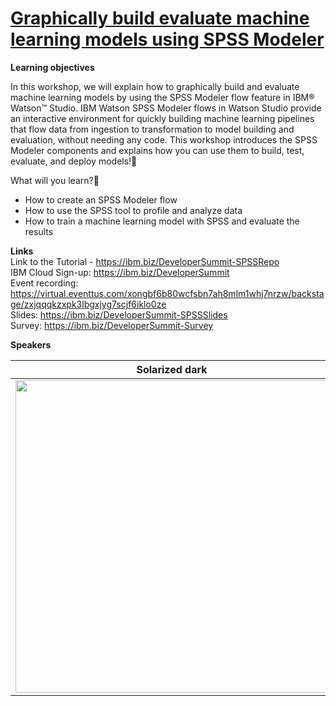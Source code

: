 # [Graphically build evaluate machine learning models using SPSS Modeler](https://developer.ibm.com/tutorials/watson-studio-spss-modeler-flow/)

**Learning objectives**

In this workshop, we will explain how to graphically build and evaluate machine learning models by using the SPSS Modeler flow feature in IBM® Watson™ Studio. IBM Watson SPSS Modeler flows in Watson Studio provide an interactive environment for quickly building machine learning pipelines that flow data from ingestion to transformation to model building and evaluation, without needing any code. This workshop introduces the SPSS Modeler components and explains how you can use them to build, test, evaluate, and deploy models!🤩

What will you learn?🤔 <br/>
- How to create an SPSS Modeler flow
- How to use the SPSS tool to profile and analyze data
- How to train a machine learning model with SPSS and evaluate the results

**Links** <br/>
Link to the Tutorial - https://ibm.biz/DeveloperSummit-SPSSRepo <br/>
IBM Cloud Sign-up: https://ibm.biz/DeveloperSummit <br/>
Event recording: https://virtual.eventtus.com/xongbf6b80wcfsbn7ah8mlm1whj7nrzw/backstage/zxjqqqkzxpk3lbgxjyg7scjf6iklo0ze <br/>
Slides: https://ibm.biz/DeveloperSummit-SPSSSlides <br/>
Survey: https://ibm.biz/DeveloperSummit-Survey

**Speakers**<br/>
<!-- ![SpeakerTile-MostafaAbdelaleem](https://user-images.githubusercontent.com/12492961/122354997-934d6680-cf62-11eb-97d7-ab9ad81d120e.jpeg)

![SpeakerTile-MridulBhandari](https://user-images.githubusercontent.com/12492961/122355048-9fd1bf00-cf62-11eb-96cc-9250dbfb8e3d.jpeg)

<img src="https://user-images.githubusercontent.com/12492961/122354997-934d6680-cf62-11eb-97d7-ab9ad81d120e.jpeg" width="500" height="500">

<img src="https://user-images.githubusercontent.com/12492961/122355048-9fd1bf00-cf62-11eb-96cc-9250dbfb8e3d.jpeg" width="500" height="500"> -->

Solarized dark             |  Solarized Ocean
:-------------------------:|:-------------------------:
<img src="https://user-images.githubusercontent.com/12492961/122354997-934d6680-cf62-11eb-97d7-ab9ad81d120e.jpeg" width="500" height="500">  |  <img src="https://user-images.githubusercontent.com/12492961/122355048-9fd1bf00-cf62-11eb-96cc-9250dbfb8e3d.jpeg" width="500" height="500">